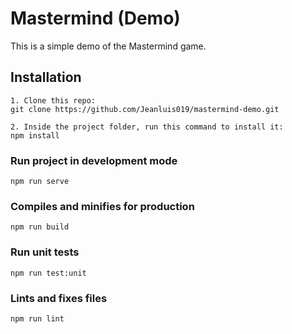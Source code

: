 # Mastermind (Demo)
This is a simple demo of the Mastermind game.

## Installation
```
1. Clone this repo:
git clone https://github.com/Jeanluis019/mastermind-demo.git

2. Inside the project folder, run this command to install it:
npm install
```

### Run project in development mode
```
npm run serve
```

### Compiles and minifies for production
```
npm run build
```

### Run unit tests
```
npm run test:unit
```

### Lints and fixes files
```
npm run lint
```
